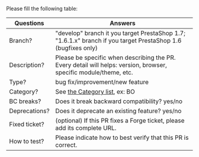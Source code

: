 <!-- Thank you for contributing to the PrestaShop project! -->

Please fill the following table:

| Questions     | Answers
| ------------- | -------------------------------------------------------
| Branch?       | "develop" branch it you target PrestaShop 1.7; "1.6.1.x" branch if you target PrestaShop 1.6 (bugfixes only)
| Description?  | Please be specific when describing the PR. <br/> Every detail will helps: version, browser, specific module/theme, etc.
| Type?         | bug fix/improvement/new feature
| Category?     | See [the Category list](http://doc.prestashop.com/display/PS16/How+to+write+a+commit+message), ex: BO
| BC breaks?    | Does it break backward compatibility? yes/no
| Deprecations? | Does it deprecate an existing feature? yes/no
| Fixed ticket? | (optional) If this PR fixes a Forge ticket, please add its complete URL.
| How to test?  | Please indicate how to best verify that this PR is correct.

<!--
Click the form's "Preview button" to make sure the table is functional in GitHub. Thank you!

#### Important guidelines

* Make sure your local branch is up to date before commiting your changes! Read: https://help.github.com/articles/syncing-a-fork/
* Your code MUST respect the PSR-2 Coding Style! Read: http://doc.prestashop.com/display/PS16/Coding+Standards
* Your commit MUST respect our naming convention! Read: http://doc.prestashop.com/display/PS16/How+to+write+a+commit+message
-->
